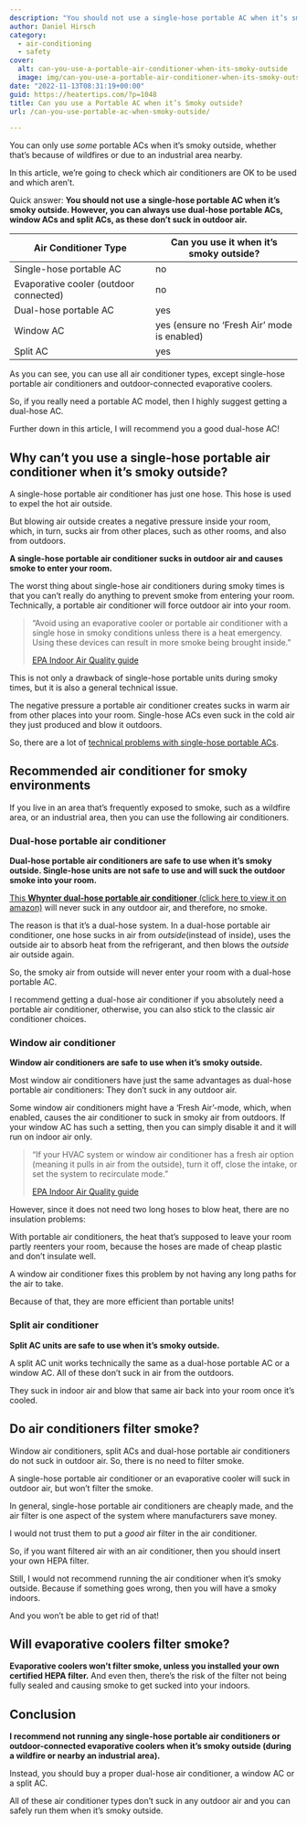 ```yaml
---
description: "You should not use a single-hose portable AC when it’s smoky outside. However, you can use dual-hose portable ACs, window ACs and split ACs."
author: Daniel Hirsch
category:
  - air-conditioning
  - safety
cover:
  alt: can-you-use-a-portable-air-conditioner-when-its-smoky-outside
  image: img/can-you-use-a-portable-air-conditioner-when-its-smoky-outside.webp
date: "2022-11-13T08:31:19+00:00"
guid: https://heatertips.com/?p=1048
title: Can you use a Portable AC when it’s Smoky outside?
url: /can-you-use-portable-ac-when-smoky-outside/

---
```

You can only use _some_ portable ACs when it’s smoky outside, whether that’s because of wildfires or due to an industrial area nearby.

In this article, we’re going to check which air conditioners are OK to be used and which aren’t.

Quick answer: **You should not use a single-hose portable AC when it’s smoky outside. However, you can always use dual-hose portable ACs, window ACs and split ACs, as these don’t suck in outdoor air.**

Air Conditioner Type | Can you use it when it’s smoky outside?
--- | ---
Single-hose portable AC | no
Evaporative cooler (outdoor connected) | no
Dual-hose portable AC | yes
Window AC | yes (ensure no ‘Fresh Air’ mode is enabled)
Split AC | yes

As you can see, you can use all air conditioner types, except single-hose portable air conditioners and outdoor-connected evaporative coolers.

So, if you really need a portable AC model, then I highly suggest getting a dual-hose AC.

Further down in this article, I will recommend you a good dual-hose AC!

## Why can’t you use a single-hose portable air conditioner when it’s smoky outside?

A single-hose portable air conditioner has just one hose. This hose is used to expel the hot air outside.

But blowing air outside creates a negative pressure inside your room, which, in turn, sucks air from other places, such as other rooms, and also from outdoors.

**A single-hose portable air conditioner sucks in outdoor air and causes smoke to enter your room.**

The worst thing about single-hose air conditioners during smoky times is that you can’t really do anything to prevent smoke from entering your room. Technically, a portable air conditioner will force outdoor air into your room.

> “Avoid using an evaporative cooler or portable air conditioner with a single hose in smoky conditions unless there is a heat emergency. Using these devices can result in more smoke being brought inside.”
>
> [EPA Indoor Air Quality guide](https://www.epa.gov/indoor-air-quality-iaq/create-clean-room-protect-indoor-air-quality-during-wildfire)

This is not only a drawback of single-hose portable units during smoky times, but it is also a general technical issue.

The negative pressure a portable air conditioner creates sucks in warm air from other places into your room. Single-hose ACs even suck in the cold air they just produced and blow it outdoors.

So, there are a lot of [technical problems with single-hose portable ACs](/how-does-a-portable-air-conditioner-work/).

## Recommended air conditioner for smoky environments

If you live in an area that’s frequently exposed to smoke, such as a wildfire area, or an industrial area, then you can use the following air conditioners.

### Dual-hose portable air conditioner

**Dual-hose portable air conditioners are safe to use when it’s smoky outside. Single-hose units are not safe to use and will suck the outdoor smoke into your room.**

[This **Whynter dual-hose portable air conditioner** (click here to view it on amazon)](https://www.amazon.com/Whynter-ARC-14S-Conditioner-Dehumidifier-Activated/dp/B0028AYQDC?keywords=whynter+dual+hose+portable+air+conditioner&qid=1668325714&sprefix=whynter+dual%2Caps%2C173&sr=8-3&linkCode=ll1&tag=heatertips-20&linkId=afbf315c618e554a10302159f2ce37d4&language=en_US&ref_=as_li_ss_tl) will never suck in any outdoor air, and therefore, no smoke.

The reason is that it’s a dual-hose system. In a dual-hose portable air conditioner, one hose sucks in air from _outside_(instead of inside), uses the outside air to absorb heat from the refrigerant, and then blows the _outside_ air outside again.

So, the smoky air from outside will never enter your room with a dual-hose portable AC.

I recommend getting a dual-hose air conditioner if you absolutely need a portable air conditioner, otherwise, you can also stick to the classic air conditioner choices.

### Window air conditioner

**Window air conditioners are safe to use when it’s smoky outside.**

Most window air conditioners have just the same advantages as dual-hose portable air conditioners: They don’t suck in any outdoor air.

Some window air conditioners might have a ‘Fresh Air’-mode, which, when enabled, causes the air conditioner to suck in smoky air from outdoors. If your window AC has such a setting, then you can simply disable it and it will run on indoor air only.

> “If your HVAC system or window air conditioner has a fresh air option (meaning it pulls in air from the outside), turn it off, close the intake, or set the system to recirculate mode.”
>
> [EPA Indoor Air Quality guide](https://www.epa.gov/indoor-air-quality-iaq/create-clean-room-protect-indoor-air-quality-during-wildfire)

However, since it does not need two long hoses to blow heat, there are no insulation problems:

With portable air conditioners, the heat that’s supposed to leave your room partly reenters your room, because the hoses are made of cheap plastic and don’t insulate well.

A window air conditioner fixes this problem by not having any long paths for the air to take.

Because of that, they are more efficient than portable units!

### Split air conditioner

**Split AC units are safe to use when it’s smoky outside.**

A split AC unit works technically the same as a dual-hose portable AC or a window AC. All of these don’t suck in air from the outdoors.

They suck in indoor air and blow that same air back into your room once it’s cooled.

## Do air conditioners filter smoke?

Window air conditioners, split ACs and dual-hose portable air conditioners do not suck in outdoor air. So, there is no need to filter smoke.

A single-hose portable air conditioner or an evaporative cooler will suck in outdoor air, but won’t filter the smoke.

In general, single-hose portable air conditioners are cheaply made, and the air filter is one aspect of the system where manufacturers save money.

I would not trust them to put a _good_ air filter in the air conditioner.

So, if you want filtered air with an air conditioner, then you should insert your own HEPA filter.

Still, I would not recommend running the air conditioner when it’s smoky outside. Because if something goes wrong, then you will have a smoky indoors.

And you won’t be able to get rid of that!

## Will evaporative coolers filter smoke?

**Evaporative coolers won’t filter smoke, unless you installed your own certified HEPA filter.** And even then, there’s the risk of the filter not being fully sealed and causing smoke to get sucked into your indoors.

## Conclusion

**I recommend not running any single-hose portable air conditioners or outdoor-connected evaporative coolers when it’s smoky outside (during a wildfire or nearby an industrial area).**

Instead, you should buy a proper dual-hose air conditioner, a window AC or a split AC.

All of these air conditioner types don’t suck in any outdoor air and you can safely run them when it’s smoky outside.
